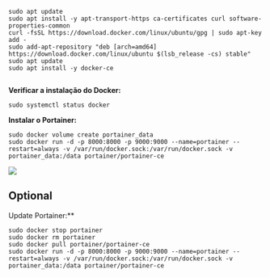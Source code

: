 

````shell
sudo apt update
sudo apt install -y apt-transport-https ca-certificates curl software-properties-common
curl -fsSL https://download.docker.com/linux/ubuntu/gpg | sudo apt-key add -
sudo add-apt-repository "deb [arch=amd64] https://download.docker.com/linux/ubuntu $(lsb_release -cs) stable"
sudo apt update
sudo apt install -y docker-ce
````
```
```

**Verificar a instalação do Docker:**
````shell
sudo systemctl status docker
````


**Instalar o Portainer:**
````shell
sudo docker volume create portainer_data
sudo docker run -d -p 8000:8000 -p 9000:9000 --name=portainer --restart=always -v /var/run/docker.sock:/var/run/docker.sock -v portainer_data:/data portainer/portainer-ce

`````

![](Imagens/Pasted%20image%2020240611225257.png)

## Optional
Update Portainer:**

````shell
sudo docker stop portainer
sudo docker rm portainer
sudo docker pull portainer/portainer-ce
sudo docker run -d -p 8000:8000 -p 9000:9000 --name=portainer --restart=always -v /var/run/docker.sock:/var/run/docker.sock -v portainer_data:/data portainer/portainer-ce

`````


